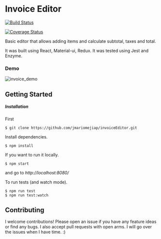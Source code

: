 # Invoice Editor

[![Build Status](https://travis-ci.org/jmariomejiap/invoiceEditor.svg?branch=master)](https://travis-ci.org/jmariomejiap/invoiceEditor)

[![Coverage Status](https://coveralls.io/repos/github/jmariomejiap/invoiceEditor/badge.svg?branch=master)](https://coveralls.io/github/jmariomejiap/invoiceEditor?branch=master)


Basic editor that allows adding items and calculate subtotal, taxes and total. 

It was built using React, Material-ui, Redux. It was tested using Jest and Enzyme.

### Demo
![invoice_demo](https://user-images.githubusercontent.com/22829270/40701224-00bdc7c2-6392-11e8-85e2-2209d46fc69c.gif)


## Getting Started

##### Installation


First
```
$ git clone https://github.com/jmariomejiap/invoiceEditor.git
```

Install dependencies.
```
$ npm install 
```

If you want to run it locally.

```
$ npm start
```

and go to *http://localhost:8080/*

To run tests (and watch mode).

```
$ npm run test
$ npm run test:watch
```

## Contributing
I welcome contributions! Please open an issue if you have any feature ideas or find any bugs. I also accept pull requests with open arms. I will go over the issues when I have time. :)
